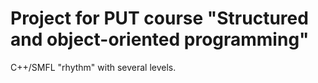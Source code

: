 # Project for PUT course "Structured and object-oriented programming"
C++/SMFL "rhythm" with several levels.
 
